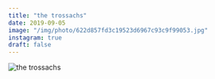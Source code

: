 ```yaml
---
title: "the trossachs"
date: 2019-09-05
image: "/img/photo/622d857fd3c19523d6967c93c9f99053.jpg"
instagram: true
draft: false
---
```


![the trossachs](/img/photo/622d857fd3c19523d6967c93c9f99053.jpg)
